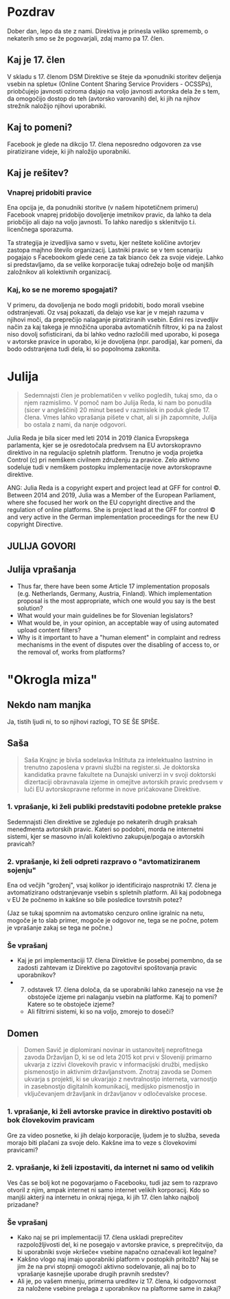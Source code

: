 # Pozdrav

Dober dan, lepo da ste z nami. Direktiva je prinesla veliko sprememb, o nekaterih
smo se že pogovarjali, zdaj mamo pa 17. člen.

## Kaj je 17. člen

V skladu s 17. členom DSM Direktive se šteje da »ponudniki storitev deljenja vsebin na spletu«
(Online Content Sharing Service Providers - OCSSPs), priobčujejo javnosti oziroma dajajo na voljo
javnosti avtorska dela že s tem, da omogočijo dostop do teh (avtorsko varovanih) del, ki jih na
njihov strežnik naložijo njihovi uporabniki.

## Kaj to pomeni?

Facebook je glede na dikcijo 17. člena neposredno odgovoren za vse piratizirane videje, ki jih naložijo
uporabniki.

## Kaj je rešitev?

### Vnaprej pridobiti pravice

Ena opcija je, da ponudniki storitve (v našem hipotetičnem primeru) Facebook vnaprej pridobijo dovoljenje
imetnikov pravic, da lahko ta dela priobčijo ali dajo na voljo javnosti. To lahko naredijo s sklenitvijo t.i.
licenčnega sporazuma.

Ta strategija je izvedljiva samo v svetu, kjer neštete količine avtorjev zastopa majhno število organizacij.
Lastniki pravic se v tem scenariju pogajajo s Facebookom glede cene za tak bianco ček za svoje videje. Lahko
si predstavljamo, da se velike korporacije tukaj odrežejo bolje od manjših založnikov ali kolektivnih
organizacij.

### Kaj, ko se ne moremo spogajati?

V primeru, da dovoljenja ne bodo mogli pridobiti, bodo morali vsebine odstranjevati. Oz vsaj pokazati, da
delajo vse kar je v mejah razuma v njihovi moči, da preprečijo nalaganje piratiziranih vsebin. Edini res
izvedljiv način za kaj takega je množična uporaba avtomatičnih filtrov, ki pa na žalost niso dovolj
sofisticirani, da bi lahko vedno razločili med uporabo, ki posega v avtorske pravice in uporabo, ki je
dovoljena (npr. parodija), kar pomeni, da bodo odstranjena tudi dela, ki so popolnoma zakonita.

# Julija

> Sedemnajsti člen je problematičen v veliko pogledih, tukaj smo, da o njem razmislimo. V pomoč nam bo Julija 
> Reda, ki nam bo ponudila (sicer v angleščini) 20 minut besed v razmislek in poduk glede 17. člena.
> Vmes lahko vprašanja pišete v chat, ali si jih zapomnite, Julija bo ostala z nami, da nanje odgovori.

Julia Reda je bila sicer med leti 2014 in 2019 članica Evropskega parlamenta, kjer se je osredotočala predvsem na EU avtorskopravno direktivo in na regulacijo spletnih platform. Trenutno je vodja projetka Control (c) pri nemškem civilnem združenju za pravice. Zelo aktivno sodeluje tudi v nemškem postopku implementacije nove avtorskopravne direktive.

ANG: Julia Reda is a copyright expert and project lead at GFF for control ©. Between 2014 and 2019, Julia was a Member of the European Parliament, where she focused her work on the EU copyright directive and the regulation of online platforms. She is project lead at the GFF for control © and very active in the German implementation proceedings for the new EU copyright Directive.

## JULIJA GOVORI

## Julija vprašanja

- Thus far, there have been some Article 17 implementation proposals (e.g. Netherlands, Germany, Austria, Finland). Which implementation proposal is the most appropriate, which one would you say is the best solution?
- What would your main guidelines be for Slovenian legislators?
- What would be, in your opinion, an acceptable way of using automated upload content filters?
- Why is it important to have a "human element" in complaint and redress mechanisms in the event of disputes over the disabling of access to, or the removal of, works from platforms?

# "Okrogla miza"

## Nekdo nam manjka

Ja, tistih ljudi ni, to so njihovi razlogi, TO SE ŠE SPIŠE.

## Saša

> Saša Krajnc je bivša sodelavka Inštituta za intelektualno lastnino in trenutno zaposlena v pravni službi na 
> register.si. Je  doktorska kandidatka pravne fakultete na Dunajski univerzi in v svoji doktorski dizertaciji 
> obravnavala izjeme in omejitve avtorskih pravic predvsem v luči EU avtorskopravne reforme in nove 
> pričakovane Direktive. 

### 1. vprašanje, ki želi publiki predstaviti podobne pretekle prakse
Sedemnajsti člen direktive se zgleduje po nekaterih drugih praksah meneđmenta avtorskih pravic. Kateri so podobni,
morda ne internetni sistemi, kjer se masovno in/ali kolektivno zakupuje/pogaja o avtorskih pravicah?

### 2. vprašanje, ki želi odpreti razpravo o "avtomatiziranem sojenju"
Ena od večjih "groženj", vsaj kolikor jo identificirajo nasprotniki 17. člena je avtomatizirano odstranjevanje
vsebin s spletnih platform. Ali kaj podobnega v EU že počnemo in kakšne so bile posledice tovrstnih potez? 

(Jaz se tukaj spomnim na avtomatsko cenzuro online igralnic na netu, mogoče je to slab primer, mogoče je odgovor ne, tega se ne počne, potem je vprašanje zakaj se tega ne počne.)

### Še vprašanj
- Kaj je pri implementaciji 17. člena Direktive še posebej pomembno, da se zadosti zahtevam iz Direktive po zagotovitvi spoštovanja pravic uporabnikov?
- 7. odstavek 17. člena določa, da se uporabniki lahko zanesejo na vse že obstoječe izjeme pri nalaganju vsebin na platforme. Kaj to pomeni? Katere so te obstoječe izjeme?
  - Ali filtrirni sistemi, ki so na voljo, zmorejo to doseči?

## Domen

> Domen Savič je diplomirani novinar in ustanovitelj neprofitnega zavoda Državljan D, ki se od leta 2015 kot 
> prvi v Sloveniji primarno ukvarja z izzivi človekovih pravic v informacijski družbi, medijsko pismenostjo in 
> aktivnim državljanstvom. Znotraj zavoda se Domen ukvarja s projekti, ki se ukvarjajo z nevtralnostjo 
> interneta, varnostjo in zasebnostjo digitalnih komunikacij, medijsko pismenostjo in vključevanjem državljank 
> in državljanov v odločevalske procese.

### 1. vprašanje, ki želi avtorske pravice in direktivo postaviti ob bok človekovim pravicam

Gre za video posnetke, ki jih delajo korporacije, ljudem je to služba, seveda morajo biti plačani za svoje 
delo. Kakšne ima to veze s človekovimi pravicami?

### 2. vprašanje, ki želi izpostaviti, da internet ni samo od velikih

Ves čas se bolj kot ne pogovarjamo o Facebooku, tudi jaz sem to razpravo otvoril z njim, ampak internet
ni samo internet velikih korporacij. Kdo so manjši akterji na internetu in onkraj njega, ki jih 17. člen lahko
najbolj prizadane?

### Še vprašanj
- Kako naj se pri implementaciji 17. člena uskladi preprečitev razpoložljivosti del, ki ne posegajo v avtorske pravice, s preprečitvijo, da bi uporabniki svoje »kršeče« vsebine napačno označevali kot legalne?
- Kakšno vlogo naj imajo uporabniki platform v postopkih pritožb? Naj se jim že na prvi stopnji omogoči aktivno sodelovanje, ali naj bo to vprašanje kasnejše uporabe drugih pravnih sredstev?
- Ali je, po vašem mnenju, primerna ureditev iz 17. člena, ki odgovornost za naložene vsebine prelaga z uporabnikov na plaftorme same in zakaj?
